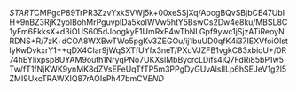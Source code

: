$START$CMPgcP89TrPR3ZzvYxkSVWj5k+00xeSSjXq/AoogBQvSBjbCE47UbIH+9nBZ3RjK2yolBohMrPguvpIDa5koIWVw5htY5BswCs2Dw4e8ku/MBSL8C1yFm6FkksX+d3iOUS605dJoogkyE1UmRxF4wTbNLGpf9ywc1jSjzATiReoyNRDNS+R/7zK+dCOA8WXBwTWo5pgKv3ZEGOu/ij1buUD0qfK4i37IEXVfoiOlstlyKwDvkxrY1++qDX4CIar9jWqSXTfUYfx3neT/PXuVJZFB1vgkC83xbioU+/0R74hEYlixpsp8UYAM9outh1NryqPNo7UKXslMbBycrcLDifs4iQ7FdRi85bP1w5Tw/fT1fNjKWK9ynMK8dZVsEFeUqTfTP5m3PPgDyGUvAlsIILp6hSEJeV1g2l5ZMI9UxcTRAWXIQ87rAOIsPh47bmCV$END$